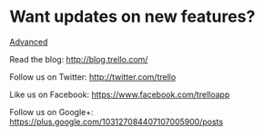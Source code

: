 # Want updates on new features?

[Advanced](README.md)



Read the blog: http://blog.trello.com/

Follow us on Twitter: http://twitter.com/trello

Like us on Facebook: https://www.facebook.com/trelloapp

Follow us on Google+: https://plus.google.com/103127084407107005900/posts

